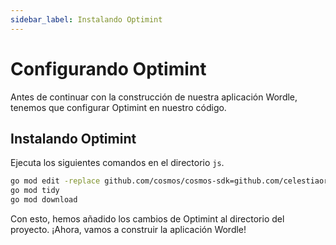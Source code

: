 ```yaml
---
sidebar_label: Instalando Optimint
---
```


# Configurando Optimint

Antes de continuar con la construcción de nuestra aplicación Wordle, tenemos que configurar Optimint en nuestro código.

## Instalando Optimint

Ejecuta los siguientes comandos en el directorio `js`.

```sh
go mod edit -replace github.com/cosmos/cosmos-sdk=github.com/celestiaorg/cosmos-sdk@v0.45.4-optimint-v0.3.5
go mod tidy
go mod download
```

Con esto, hemos añadido los cambios de Optimint al directorio del proyecto. ¡Ahora, vamos a construir la aplicación Wordle!

